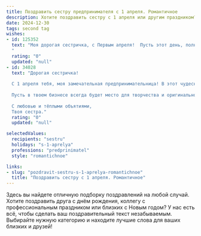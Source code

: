 ```yaml
---
title: Поздравить сестру предпринимателя с 1 апреля. Романтичное
description: Хотите поздравить сестру с 1 апреля или другим праздником? Наш ИИ создаст незабываемое поздравление, а вы обязательно выделитесь среди других.  
date: 2024-12-30
tags: second tag
wishes:
- id: 125352
  text: "Моя дорогая сестричка, с Первым апреля!  Пусть этот день, полный неожиданных сюрпризов и лёгкой шалости, станет началом невероятного года, полного ярких успехов в твоём прекрасном предпринимательском пути.  Моя любовь к тебе – бесконечна, как и вера в твой талант и очарование. Пусть все твои мечты сбываются, а сердце всегда поёт от радости и счастья!
  "
  rating: "0"
  updated: "null"
- id: 34028
  text: "Дорогая сестричка!
  
  С 1 апреля тебя, моя замечательная предпринимательница! В этот чудесный день, когда шутки и радость переполняют сердца, хочу пожелать тебе не только удачи в делах, но и искреннего счастья в жизни. Пусть каждый твой день будет наполнен яркими моментами, а идеи воплощаются в реальность так же легко, как цветут весенние цветы.
  
  Пусть в твоем бизнесе всегда будет место для творчества и оригинальности, а любовь и вдохновение станут твоими верными спутниками. Желаю, чтобы за каждым шутливым моментом скрывалась радость, а за каждым успешным решением – счастье!
  
  С любовью и тёплыми объятиями,
  Твоя сестра."
  rating: "0"
  updated: "null"

selectedValues:
  recipients: "sestru"
  holidays: "s-1-aprelya"
  professions: "predprinimatel"
  style: "romantichnoe"

links:
- slug: "pozdravit-sestru-s-1-aprelya-romantichnoe"
  title: "Поздравить сестру с 1 апреля. Романтичное"
---
```


Здесь вы найдете отличную подборку поздравлений на любой случай.
Хотите поздравить друга с днём рождения, коллегу с профессиональным праздником или близких с Новым годом? У нас есть всё, чтобы сделать ваш поздравительный текст незабываемым. Выбирайте нужную категорию и находите лучшие слова для ваших близких и друзей!
